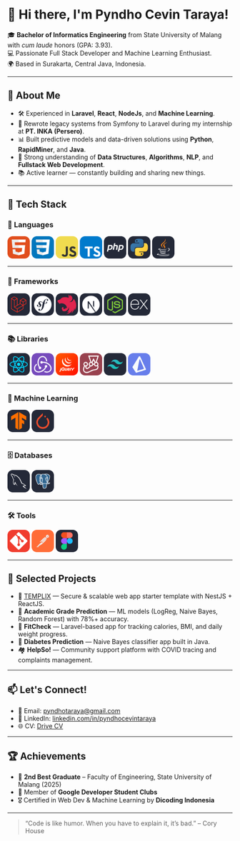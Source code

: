 # 👋 Hi there, I'm Pyndho Cevin Taraya!

🎓 **Bachelor of Informatics Engineering** from State University of Malang with *cum laude* honors (GPA: 3.93).  
💻 Passionate Full Stack Developer and Machine Learning Enthusiast.  
🌍 Based in Surakarta, Central Java, Indonesia.

---

## 💼 About Me

- 🛠️ Experienced in **Laravel**, **React**, **NodeJs**, and **Machine Learning**.
- 🔄 Rewrote legacy systems from Symfony to Laravel during my internship at **PT. INKA (Persero)**.
- 📊 Built predictive models and data-driven solutions using **Python**, **RapidMiner**, and **Java**.
- 🧠 Strong understanding of **Data Structures**, **Algorithms**, **NLP**, and **Fullstack Web Development**.
- 📚 Active learner — constantly building and sharing new things.

---

## 🚀 Tech Stack

### 🧠 Languages
<img src="./assets/HTML.svg" width="50" alt="HTML" />
<img src="./assets/CSS.svg" width="50" alt="CSS" />
<img src="./assets/JavaScript.svg" width="50" alt="JavaScript" />
<img src="./assets/TypeScript.svg" width="50" alt="TypeScript" />
<img src="./assets/PHP-Dark.svg" width="50" alt="PHP" />
<img src="./assets/Python-Dark.svg" width="50" alt="Python" />
<img src="./assets/Java-Dark.svg" width="50" alt="Java" />
<!-- Tambahkan jika punya -->
<!-- <img src="./assets/Cpp.svg" width="50" alt="C++" /> -->

---

### 🧱 Frameworks
<img src="./assets/Laravel-Dark.svg" width="50" alt="Laravel" />
<img src="./assets/Symfony-Dark.svg" width="50" alt="Symfony" />
<img src="./assets/NestJS-Dark.svg" width="50" alt="NestJS" />
<img src="./assets/NextJS-Dark.svg" width="50" alt="Next.js" />
<img src="./assets/NodeJS-Dark.svg" width="50" alt="Node.js" />
<img src="./assets/ExpressJS-Dark.svg" width="50" alt="Express.js" />

---

### 📚 Libraries
<img src="./assets/React-Dark.svg" width="50" alt="React" />
<img src="./assets/Redux.svg" width="50" alt="Redux" />
<img src="./assets/JQuery.svg" width="50" alt="jQuery" />
<img src="./assets/Jest.svg" width="50" alt="Jest" />
<img src="./assets/TailwindCSS-Dark.svg" width="50" alt="Tailwind CSS" />
<img src="./assets/Prisma.svg" width="50" alt="Prisma ORM" />

---

### 🤖 Machine Learning
<img src="./assets/TensorFlow-Dark.svg" width="50" alt="TensorFlow" />
<img src="./assets/PyTorch-Dark.svg" width="50" alt="PyTorch" />

---

### 🗄️ Databases
<img src="./assets/MySQL-Dark.svg" width="50" alt="MySQL" />
<img src="./assets/PostgreSQL-Dark.svg" width="50" alt="PostgreSQL" />

---

### 🛠️ Tools
<img src="./assets/Git.svg" width="50" alt="Git" />
<img src="./assets/Postman.svg" width="50" alt="Postman" />
<img src="./assets/Figma-Dark.svg" width="50" alt="Figma" />



---

## 🧩 Selected Projects

- 🔧 [TEMPLIX](http://templix.dev) — Secure & scalable web app starter template with NestJS + ReactJS.  
- 🧠 **Academic Grade Prediction** — ML models (LogReg, Naive Bayes, Random Forest) with 78%+ accuracy.  
- 🍱 **FitCheck** — Laravel-based app for tracking calories, BMI, and daily weight progress.  
- 🧬 **Diabetes Prediction** — Naive Bayes classifier app built in Java.  
- 🏘️ **HelpSo!** — Community support platform with COVID tracing and complaints management.

---

## 📫 Let's Connect!

- 📧 Email: pyndhotaraya@gmail.com  
- 💼 LinkedIn: [linkedin.com/in/pyndhocevintaraya](https://linkedin.com/in/pyndhocevintaraya)  
- 🌐 CV: [Drive CV](https://docs.google.com/document/d/1i8lh6_chq_K4hBJYEjOrQpJQ7xJTo4vmoCijx2wl23k/edit?usp=sharing)

---

## 🏆 Achievements

- 🥈 **2nd Best Graduate** – Faculty of Engineering, State University of Malang (2025)  
- 🌱 Member of **Google Developer Student Clubs**  
- 🎖️ Certified in Web Dev & Machine Learning by **Dicoding Indonesia**

---

> “Code is like humor. When you have to explain it, it’s bad.” – Cory House



<!--
**PCTeam002/PCTeam002** is a ✨ _special_ ✨ repository because its `README.md` (this file) appears on your GitHub profile.

Here are some ideas to get you started:

- 🔭 I’m currently working on ...
- 🌱 I’m currently learning ...
- 👯 I’m looking to collaborate on ...
- 🤔 I’m looking for help with ...
- 💬 Ask me about ...
- 📫 How to reach me: ...
- 😄 Pronouns: ...
- ⚡ Fun fact: ...
-->

